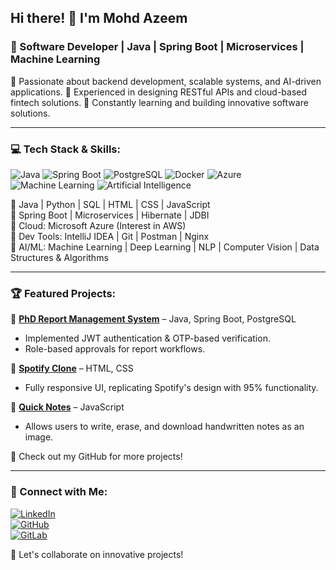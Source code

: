 ## Hi there! 👋 I'm Mohd Azeem

### 🚀 Software Developer | Java | Spring Boot | Microservices | Machine Learning

🔹 Passionate about backend development, scalable systems, and AI-driven applications. 
🔹 Experienced in designing RESTful APIs and cloud-based fintech solutions. 
🔹 Constantly learning and building innovative software solutions.

---

### 💻 Tech Stack & Skills:

![Java](https://img.shields.io/badge/Java-%23007396.svg?style=for-the-badge&logo=java&logoColor=white)
![Spring Boot](https://img.shields.io/badge/Spring%20Boot-%236DB33F.svg?style=for-the-badge&logo=spring&logoColor=white)
![PostgreSQL](https://img.shields.io/badge/PostgreSQL-%23336791.svg?style=for-the-badge&logo=postgresql&logoColor=white)
![Docker](https://img.shields.io/badge/Docker-%230db7ed.svg?style=for-the-badge&logo=docker&logoColor=white)
![Azure](https://img.shields.io/badge/Azure-%230072C6.svg?style=for-the-badge&logo=microsoftazure&logoColor=white)
![Machine Learning](https://img.shields.io/badge/Machine%20Learning-%23FF6F00.svg?style=for-the-badge&logo=tensorflow&logoColor=white)
![Artificial Intelligence](https://img.shields.io/badge/Artificial%20Intelligence-%23008080.svg?style=for-the-badge&logo=ai&logoColor=white)

🔹 Java | Python | SQL | HTML | CSS | JavaScript  
🔹 Spring Boot | Microservices | Hibernate | JDBI  
🔹 Cloud: Microsoft Azure (Interest in AWS)  
🔹 Dev Tools: IntelliJ IDEA | Git | Postman | Nginx  
🔹 AI/ML: Machine Learning | Deep Learning | NLP | Computer Vision | Data Structures & Algorithms  

---

### 🏆 Featured Projects:

🚀 [**PhD Report Management System**](https://github.com/cseazeem/phd-report-system) – Java, Spring Boot, PostgreSQL
- Implemented JWT authentication & OTP-based verification.
- Role-based approvals for report workflows.

🎵 [**Spotify Clone**](https://cseazeem.github.io/Spotify-Clone/) – HTML, CSS
- Fully responsive UI, replicating Spotify's design with 95% functionality.

📝 [**Quick Notes**](https://cseazeem.github.io/Quick-Notes/) – JavaScript
- Allows users to write, erase, and download handwritten notes as an image.

🔹 Check out my GitHub for more projects!

---

### 🔗 Connect with Me:

[![LinkedIn](https://img.shields.io/badge/LinkedIn-%230077B5.svg?style=for-the-badge&logo=linkedin&logoColor=white)](https://www.linkedin.com/in/cseazeem/)  
[![GitHub](https://img.shields.io/badge/GitHub-%2312100E.svg?style=for-the-badge&logo=github&logoColor=white)](https://github.com/cseazeem)  
[![GitLab](https://img.shields.io/badge/GitLab-%23FC6D26.svg?style=for-the-badge&logo=gitlab&logoColor=white)](https://gitlab.com/azeemepay)  

🚀 Let's collaborate on innovative projects!

